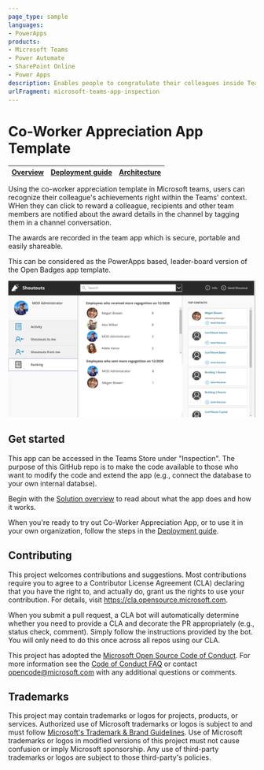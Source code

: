 ```yaml
---
page_type: sample
languages:
- PowerApps
products:
- Microsoft Teams
- Power Automate
- SharePoint Online
- Power Apps
description: Enables people to congratulate their colleagues inside Teams and record and tally congraluations for each colleague in a leaderboard
urlFragment: microsoft-teams-app-inspection
---
```


# Co-Worker Appreciation App Template

| [Overview](https://github.com/himani-chi/microsoft-teams-apps-coworker-appreciation/wiki) | [Deployment guide](https://github.com/himani-chi/microsoft-teams-apps-coworker-appreciation/wiki/Deployment-Guide) | [Architecture](https://github.com/himani-chi/microsoft-teams-apps-coworker-appreciation/wiki/Architecture) |
| ---- | ---- | ---- |

Using the co-worker appreciation template in Microsoft teams, users can recognize their colleague's achievements right within the Teams' context. WHen they can click to reward a colleague, recipients and other team members are notified about the award details in the channel by tagging them in a channel conversation. 

The awards are recorded in the team app which is secure, portable and easily shareable.

This can be considered as the PowerApps based, leader-board version of the Open Badges app template.

![Overall](https://github.com/OfficeDev/microsoft-teams-apps-coworker-appreciation/blob/main/Coworker%20Appreciation%20Demo%20Image%202.png)


## Get started
This app can be accessed in the Teams Store under "Inspection". The purpose of this GitHub repo is to make the code available to those who want to modify the code and extend the app (e.g., connect the database to your own internal databse).

Begin with the [Solution overview](https://github.com/himani-chi/microsoft-teams-apps-coworker-appreciation/wiki/Architecture) to read about what the app does and how it works.

When you're ready to try out Co-Worker Appreciation App, or to use it in your own organization, follow the steps in the [Deployment guide](https://github.com/himani-chi/microsoft-teams-apps-coworker-appreciation/wiki/Deployment-Guide).

## Contributing

This project welcomes contributions and suggestions.  Most contributions require you to agree to a
Contributor License Agreement (CLA) declaring that you have the right to, and actually do, grant us
the rights to use your contribution. For details, visit https://cla.opensource.microsoft.com.

When you submit a pull request, a CLA bot will automatically determine whether you need to provide
a CLA and decorate the PR appropriately (e.g., status check, comment). Simply follow the instructions
provided by the bot. You will only need to do this once across all repos using our CLA.

This project has adopted the [Microsoft Open Source Code of Conduct](https://opensource.microsoft.com/codeofconduct/).
For more information see the [Code of Conduct FAQ](https://opensource.microsoft.com/codeofconduct/faq/) or
contact [opencode@microsoft.com](mailto:opencode@microsoft.com) with any additional questions or comments.

## Trademarks

This project may contain trademarks or logos for projects, products, or services. Authorized use of Microsoft 
trademarks or logos is subject to and must follow 
[Microsoft's Trademark & Brand Guidelines](https://www.microsoft.com/en-us/legal/intellectualproperty/trademarks/usage/general).
Use of Microsoft trademarks or logos in modified versions of this project must not cause confusion or imply Microsoft sponsorship.
Any use of third-party trademarks or logos are subject to those third-party's policies.
